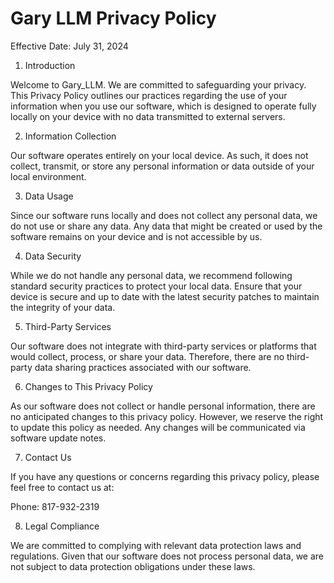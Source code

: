 # Gary LLM Privacy Policy

Effective Date: July 31, 2024

1. Introduction

Welcome to Gary_LLM. We are committed to safeguarding your privacy. This Privacy Policy outlines our practices regarding the use of your information when you use our software, which is designed to operate fully locally on your device with no data transmitted to external servers.

2. Information Collection

Our software operates entirely on your local device. As such, it does not collect, transmit, or store any personal information or data outside of your local environment.

3. Data Usage

Since our software runs locally and does not collect any personal data, we do not use or share any data. Any data that might be created or used by the software remains on your device and is not accessible by us.

4. Data Security

While we do not handle any personal data, we recommend following standard security practices to protect your local data. Ensure that your device is secure and up to date with the latest security patches to maintain the integrity of your data.

5. Third-Party Services

Our software does not integrate with third-party services or platforms that would collect, process, or share your data. Therefore, there are no third-party data sharing practices associated with our software.

6. Changes to This Privacy Policy

As our software does not collect or handle personal information, there are no anticipated changes to this privacy policy. However, we reserve the right to update this policy as needed. Any changes will be communicated via software update notes.

7. Contact Us

If you have any questions or concerns regarding this privacy policy, please feel free to contact us at:

Phone: 817-932-2319

8. Legal Compliance

We are committed to complying with relevant data protection laws and regulations. Given that our software does not process personal data, we are not subject to data protection obligations under these laws.

